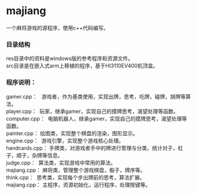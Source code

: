 # majiang
一个麻将游戏的源程序，使用c++代码编写。

### 目录结构
res目录中的资料是windows版的参考程序和资源文件。  
src目录是在嵌入式arm上移植的程序，基于HI3110EV400机顶盒。  

### 程序说明：
gamer.cpp：   游戏者，作为基类使用，实现出牌，思考，吃牌，碰牌，胡牌等算法。  
player.cpp：  玩家，继承gamer，实现自己的摸牌思考，渴望处理等函数。  
computer.cpp：  电脑机器人，继承gamer，实现自己的摸牌思考，渴望处理等函数。  
painter.cpp： 绘图类，实现整个棋盘的渲染，图形显示。  
engine.cpp：  游戏引擎，实现整个游戏核心处理。  
handcards.cpp： 手牌类，对游戏者手中的牌进行管理与分类，统计对子，杠子，顺子，杂牌等信息。  
judge.cpp：  算法类，实现游戏中常用的算法。  
majiang.cpp： 麻将类，管理整个游戏棋盘，骰子，牌序等。  
think.cpp：  思考类，实现每个步出牌前的思考，算法扩展。  
majiang.cpp： 主程序，资源初始化，运行程序，处理按键等。  
